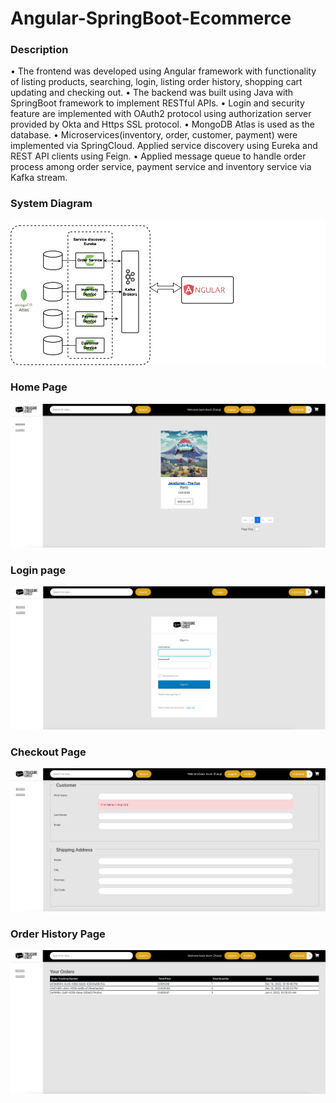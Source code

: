 # Angular-SpringBoot-Ecommerce
### Description
• The frontend was developed using Angular framework with functionality of listing products, searching, login, listing order history, shopping cart updating and checking out.
• The backend was built using Java with SpringBoot framework to implement RESTful APIs.
• Login and security feature are implemented with OAuth2 protocol using authorization server provided by Okta and Https SSL protocol.
• MongoDB Atlas is used as the database.
• Microservices(inventory, order, customer, payment) were implemented via SpringCloud. Applied service discovery using Eureka and REST API clients using Feign.
• Applied message queue to handle order process among order service, payment service and inventory service via Kafka stream.
### System Diagram
![avatar](/architecture.png)
### Home Page
![avatar](/products.png)
### Login page
![avatar](/login.png)
### Checkout Page
![avatar](/checkout.png)
### Order History Page
![avatar](/order-history.png)